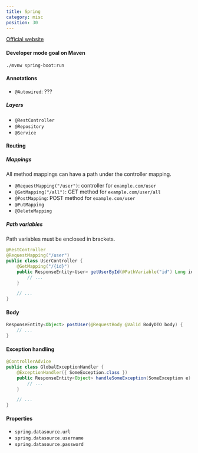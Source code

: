 ```yaml
---
title: Spring
category: misc
position: 30
---
```


[Official website](https://start.spring.io/)

#### Developer mode goal on Maven

```
./mvnw spring-boot:run
```

#### Annotations

-   `@Autowired`: ???

##### Layers

-   `@RestController`
-   `@Repository`
-   `@Service`

#### Routing

##### Mappings

All method mappings can have a path under the controller mapping.

-   `@RequestMapping("/user")`: controller for `example.com/user`
-   `@GetMapping("/all")`: GET method for `example.com/user/all`
-   `@PostMapping`: POST method for `example.com/user`
-   `@PutMapping`
-   `@DeleteMapping`

##### Path variables

Path variables must be enclosed in brackets.

```java
@RestController
@RequestMapping("/user")
public class UserController {
    @GetMapping("/{id}")
    public ResponseEntity<User> getUserById(@PathVariable("id") Long id) {
        // ...
    }

    // ...
}
```

#### Body

```java
ResponseEntity<Object> postUser(@RequestBody @Valid BodyDTO body) {
    // ...
}
```

#### Exception handling

```java
@ControllerAdvice
public class GlobalExceptionHandler {
    @ExceptionHandler({ SomeException.class })
    public ResponseEntity<Object> handleSomeException(SomeException e) {
        // ...
    }

    // ...
}
```

#### Properties

-   `spring.datasource.url`
-   `spring.datasource.username`
-   `spring.datasource.password`

